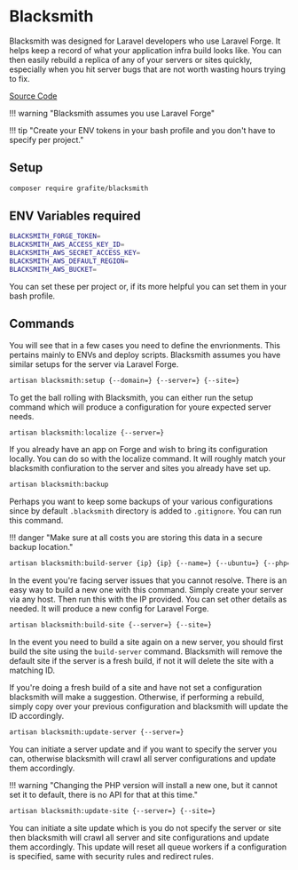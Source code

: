 # Blacksmith

Blacksmith was designed for Laravel developers who use Laravel Forge. It helps keep a record of what your application infra build looks like. You can then easily rebuild a replica of any of your servers or sites quickly, especially when you hit server bugs that are not worth wasting hours trying to fix.

[Source Code](https://github.com/grafiteinc/blacksmith)

!!! warning "Blacksmith assumes you use Laravel Forge"

!!! tip "Create your ENV tokens in your bash profile and you don't have to specify per project."

## Setup

```sh
composer require grafite/blacksmith
```

## ENV Variables required

```sh
BLACKSMITH_FORGE_TOKEN=
BLACKSMITH_AWS_ACCESS_KEY_ID=
BLACKSMITH_AWS_SECRET_ACCESS_KEY=
BLACKSMITH_AWS_DEFAULT_REGION=
BLACKSMITH_AWS_BUCKET=
```

You can set these per project or, if its more helpful you can set them in your bash profile.

## Commands

You will see that in a few cases you need to define the envrionments. This pertains mainly to ENVs and deploy scripts. Blacksmith assumes you have similar setups for the server via Laravel Forge.

```sh
artisan blacksmith:setup {--domain=} {--server=} {--site=}
```

To get the ball rolling with Blacksmith, you can either run the setup command which will produce a configuration for youre expected server needs.

```sh
artisan blacksmith:localize {--server=}
```

If you already have an app on Forge and wish to bring its configuration locally. You can do so with the localize command. It will roughly match your blacksmith confiuration to the server and sites you already have set up.

```sh
artisan blacksmith:backup
```

Perhaps you want to keep some backups of your various configurations since by default `.blacksmith` directory is added to `.gitignore`. You can run this command.

!!! danger "Make sure at all costs you are storing this data in a secure backup location."

```sh
artisan blacksmith:build-server {ip} {ip} {--name=} {--ubuntu=} {--php=} {--private_ip=}
```

In the event you're facing server issues that you cannot resolve. There is an easy way to build a new one with this command. Simply create your server via any host. Then run this with the IP provided. You can set other details as needed. It will produce a new config for Laravel Forge.

```sh
artisan blacksmith:build-site {--server=} {--site=}
```

In the event you need to build a site again on a new server, you should first build the site using the `build-server` command.
Blacksmith will remove the default site if the server is a fresh build, if not it will delete the site with a matching ID.

If you're doing a fresh build of a site and have not set a configuration blacksmith will make a suggestion. Otherwise, if performing a rebuild, simply copy over your previous configuration and blacksmith will update the ID accordingly.

```sh
artisan blacksmith:update-server {--server=}
```

You can initiate a server update and if you want to specify the server you can, otherwise blacksmith will crawl all server configurations and update them accordingly.

!!! warning "Changing the PHP version will install a new one, but it cannot set it to default, there is no API for that at this time."

```sh
artisan blacksmith:update-site {--server=} {--site=}
```

You can initiate a site update which is you do not specify the server or site then blacksmith will crawl all server and site configurations and update them accordingly.
This update will reset all queue workers if a configuration is specified, same with security rules and redirect rules.
